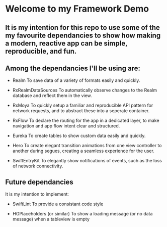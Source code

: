 #  Welcome to my Framework Demo

## It is my intention for this repo to use some of the my favourite dependancies to show how making a modern, reactive app can be simple, reproducible, and fun.

## Among the dependancies I'll be using are:

- Realm
To save data of a variety of formats easily and quickly.

- RxRealmDataSources
To automatically observe changes to the Realm database and reflect them in the view.

- RxMoya
To quickly setup a familiar and reproducible API pattern for network requests, and to abstract these into a seperate container.

- RxFlow
To declare the routing for the app in a dedicated layer, to make navigation and app flow intent clear and structured.

- Eureka
To create tables to show custom data easily and quickly.

- Hero
To create elegant transition animations from one view controller to another during segues, creating a seamless experience for the user. 

- SwiftEntryKit
To elegantly show notifications of events, such as the loss of network connectivity. 

## Future dependancies

It is my intention to implement:

- SwiftLint
To provide a consistant code style

- HGPlaceholders (or similar)
To show a loading message (or no data message) when a tableview is empty
